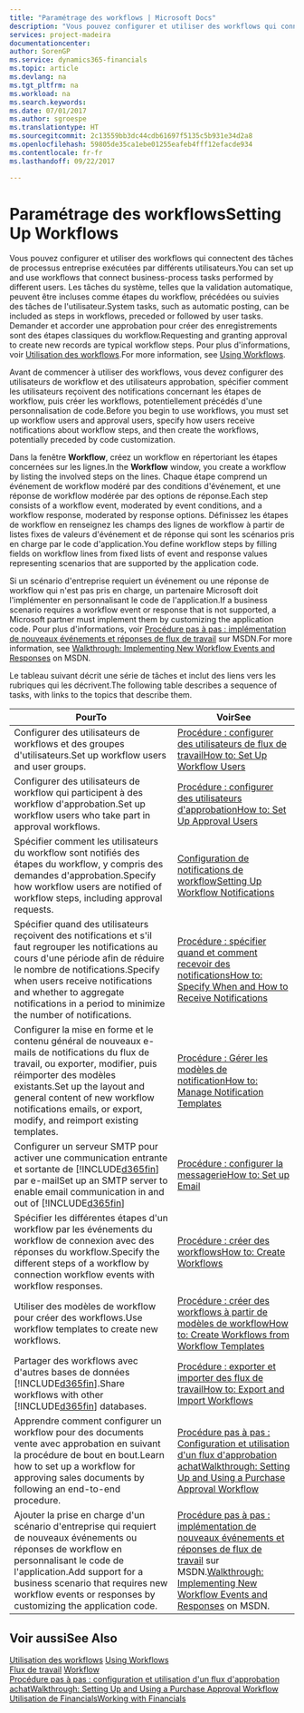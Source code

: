 ```yaml
---
title: "Paramétrage des workflows | Microsoft Docs"
description: "Vous pouvez configurer et utiliser des workflows qui connectent des tâches de processus entreprise exécutées par différents utilisateurs. Les tâches du système, telles que la validation automatique, peuvent être incluses comme étapes du workflow, précédées ou suivies des tâches de l'utilisateur. Demander et accorder une approbation pour créer des enregistrements sont des étapes classiques du workflow."
services: project-madeira
documentationcenter: 
author: SorenGP
ms.service: dynamics365-financials
ms.topic: article
ms.devlang: na
ms.tgt_pltfrm: na
ms.workload: na
ms.search.keywords: 
ms.date: 07/01/2017
ms.author: sgroespe
ms.translationtype: HT
ms.sourcegitcommit: 2c13559bb3dc44cdb61697f5135c5b931e34d2a8
ms.openlocfilehash: 59805de35ca1ebe01255eafeb4fff12efacde934
ms.contentlocale: fr-fr
ms.lasthandoff: 09/22/2017

---
```

# <a name="setting-up-workflows"></a><span data-ttu-id="d8372-105">Paramétrage des workflows</span><span class="sxs-lookup"><span data-stu-id="d8372-105">Setting Up Workflows</span></span>
<span data-ttu-id="d8372-106">Vous pouvez configurer et utiliser des workflows qui connectent des tâches de processus entreprise exécutées par différents utilisateurs.</span><span class="sxs-lookup"><span data-stu-id="d8372-106">You can set up and use workflows that connect business-process tasks performed by different users.</span></span> <span data-ttu-id="d8372-107">Les tâches du système, telles que la validation automatique, peuvent être incluses comme étapes du workflow, précédées ou suivies des tâches de l'utilisateur.</span><span class="sxs-lookup"><span data-stu-id="d8372-107">System tasks, such as automatic posting, can be included as steps in workflows, preceded or followed by user tasks.</span></span> <span data-ttu-id="d8372-108">Demander et accorder une approbation pour créer des enregistrements sont des étapes classiques du workflow.</span><span class="sxs-lookup"><span data-stu-id="d8372-108">Requesting and granting approval to create new records are typical workflow steps.</span></span> <span data-ttu-id="d8372-109">Pour plus d'informations, voir [Utilisation des workflows](across-use-workflows.md).</span><span class="sxs-lookup"><span data-stu-id="d8372-109">For more information, see [Using Workflows](across-use-workflows.md).</span></span>  

 <span data-ttu-id="d8372-110">Avant de commencer à utiliser des workflows, vous devez configurer des utilisateurs de workflow et des utilisateurs approbation, spécifier comment les utilisateurs reçoivent des notifications concernant les étapes de workflow, puis créer les workflows, potentiellement précédés d'une personnalisation de code.</span><span class="sxs-lookup"><span data-stu-id="d8372-110">Before you begin to use workflows, you must set up workflow users and approval users, specify how users receive notifications about workflow steps, and then create the workflows, potentially preceded by code customization.</span></span>  

 <span data-ttu-id="d8372-111">Dans la fenêtre **Workflow**, créez un workflow en répertoriant les étapes concernées sur les lignes.</span><span class="sxs-lookup"><span data-stu-id="d8372-111">In the **Workflow** window, you create a workflow by listing the involved steps on the lines.</span></span> <span data-ttu-id="d8372-112">Chaque étape comprend un événement de workflow modéré par des conditions d'événement, et une réponse de workflow modérée par des options de réponse.</span><span class="sxs-lookup"><span data-stu-id="d8372-112">Each step consists of a workflow event, moderated by event conditions, and a workflow response, moderated by response options.</span></span> <span data-ttu-id="d8372-113">Définissez les étapes de workflow en renseignez les champs des lignes de workflow à partir de listes fixes de valeurs d'événement et de réponse qui sont les scénarios pris en charge par le code d'application.</span><span class="sxs-lookup"><span data-stu-id="d8372-113">You define workflow steps by filling fields on workflow lines from fixed lists of event and response values representing scenarios that are supported by the application code.</span></span>  

 <span data-ttu-id="d8372-114">Si un scénario d'entreprise requiert un événement ou une réponse de workflow qui n'est pas pris en charge, un partenaire Microsoft doit l'implémenter en personnalisant le code de l'application.</span><span class="sxs-lookup"><span data-stu-id="d8372-114">If a business scenario requires a workflow event or response that is not supported, a Microsoft partner must implement them by customizing the application code.</span></span> <span data-ttu-id="d8372-115">Pour plus d'informations, voir [Procédure pas à pas : implémentation de nouveaux événements et réponses de flux de travail](https://msdn.microsoft.com/en-us/library/mt574349.aspx) sur MSDN.</span><span class="sxs-lookup"><span data-stu-id="d8372-115">For more information, see [Walkthrough: Implementing New Workflow Events and Responses](https://msdn.microsoft.com/en-us/library/mt574349.aspx) on MSDN.</span></span>

 <span data-ttu-id="d8372-116">Le tableau suivant décrit une série de tâches et inclut des liens vers les rubriques qui les décrivent.</span><span class="sxs-lookup"><span data-stu-id="d8372-116">The following table describes a sequence of tasks, with links to the topics that describe them.</span></span>  

|<span data-ttu-id="d8372-117">**Pour**</span><span class="sxs-lookup"><span data-stu-id="d8372-117">**To**</span></span>|<span data-ttu-id="d8372-118">**Voir**</span><span class="sxs-lookup"><span data-stu-id="d8372-118">**See**</span></span>|  
|------------|-------------|  
|<span data-ttu-id="d8372-119">Configurer des utilisateurs de workflows et des groupes d'utilisateurs.</span><span class="sxs-lookup"><span data-stu-id="d8372-119">Set up workflow users and user groups.</span></span>|[<span data-ttu-id="d8372-120">Procédure : configurer des utilisateurs de flux de travail</span><span class="sxs-lookup"><span data-stu-id="d8372-120">How to: Set Up Workflow Users</span></span>](across-how-to-set-up-workflow-users.md)|  
|<span data-ttu-id="d8372-121">Configurer des utilisateurs de workflow qui participent à des workflow d'approbation.</span><span class="sxs-lookup"><span data-stu-id="d8372-121">Set up workflow users who take part in approval workflows.</span></span>|[<span data-ttu-id="d8372-122">Procédure : configurer des utilisateurs d'approbation</span><span class="sxs-lookup"><span data-stu-id="d8372-122">How to: Set Up Approval Users</span></span>](across-how-to-set-up-approval-users.md)|  
|<span data-ttu-id="d8372-123">Spécifier comment les utilisateurs du workflow sont notifiés des étapes du workflow, y compris des demandes d'approbation.</span><span class="sxs-lookup"><span data-stu-id="d8372-123">Specify how workflow users are notified of workflow steps, including approval requests.</span></span>|[<span data-ttu-id="d8372-124">Configuration de notifications de workflow</span><span class="sxs-lookup"><span data-stu-id="d8372-124">Setting Up Workflow Notifications</span></span>](across-setting-up-workflow-notifications.md)|  
|<span data-ttu-id="d8372-125">Spécifier quand des utilisateurs reçoivent des notifications et s'il faut regrouper les notifications au cours d'une période afin de réduire le nombre de notifications.</span><span class="sxs-lookup"><span data-stu-id="d8372-125">Specify when users receive notifications and whether to aggregate notifications in a period to minimize the number of notifications.</span></span>|[<span data-ttu-id="d8372-126">Procédure : spécifier quand et comment recevoir des notifications</span><span class="sxs-lookup"><span data-stu-id="d8372-126">How to: Specify When and How to Receive Notifications</span></span>](across-how-to-specify-when-and-how-to-receive-notifications.md)|  
|<span data-ttu-id="d8372-127">Configurer la mise en forme et le contenu général de nouveaux e\-mails de notifications du flux de travail, ou exporter, modifier, puis réimporter des modèles existants.</span><span class="sxs-lookup"><span data-stu-id="d8372-127">Set up the layout and general content of new workflow notifications emails, or export, modify, and reimport existing templates.</span></span>|[<span data-ttu-id="d8372-128">Procédure : Gérer les modèles de notification</span><span class="sxs-lookup"><span data-stu-id="d8372-128">How to: Manage Notification Templates</span></span>](across-how-to-manage-notification-templates.md)|  
|<span data-ttu-id="d8372-129">Configurer un serveur SMTP pour activer une communication entrante et sortante de [!INCLUDE[d365fin](includes/d365fin_md.md)] par e-mail</span><span class="sxs-lookup"><span data-stu-id="d8372-129">Set up an SMTP server to enable email communication in and out of [!INCLUDE[d365fin](includes/d365fin_md.md)]</span></span>|[<span data-ttu-id="d8372-130">Procédure : configurer la messagerie</span><span class="sxs-lookup"><span data-stu-id="d8372-130">How to: Set up Email</span></span>](madeira-how-setup-email.md)|
|<span data-ttu-id="d8372-131">Spécifier les différentes étapes d'un workflow par les événements du workflow de connexion avec des réponses du workflow.</span><span class="sxs-lookup"><span data-stu-id="d8372-131">Specify the different steps of a workflow by connection workflow events with workflow responses.</span></span>|[<span data-ttu-id="d8372-132">Procédure : créer des workflows</span><span class="sxs-lookup"><span data-stu-id="d8372-132">How to: Create Workflows</span></span>](across-how-to-create-workflows.md)|  
|<span data-ttu-id="d8372-133">Utiliser des modèles de workflow pour créer des workflows.</span><span class="sxs-lookup"><span data-stu-id="d8372-133">Use workflow templates to create new workflows.</span></span>|[<span data-ttu-id="d8372-134">Procédure : créer des workflows à partir de modèles de workflow</span><span class="sxs-lookup"><span data-stu-id="d8372-134">How to: Create Workflows from Workflow Templates</span></span>](across-how-to-create-workflows-from-workflow-templates.md)|  
|<span data-ttu-id="d8372-135">Partager des workflows avec d'autres bases de données [!INCLUDE[d365fin](includes/d365fin_md.md)].</span><span class="sxs-lookup"><span data-stu-id="d8372-135">Share workflows with other [!INCLUDE[d365fin](includes/d365fin_md.md)] databases.</span></span>|[<span data-ttu-id="d8372-136">Procédure : exporter et importer des flux de travail</span><span class="sxs-lookup"><span data-stu-id="d8372-136">How to: Export and Import Workflows</span></span>](across-how-to-export-and-import-workflows.md)|  
|<span data-ttu-id="d8372-137">Apprendre comment configurer un workflow pour des documents vente avec approbation en suivant la procédure de bout en bout.</span><span class="sxs-lookup"><span data-stu-id="d8372-137">Learn how to set up a workflow for approving sales documents by following an end-to-end procedure.</span></span>|[<span data-ttu-id="d8372-138">Procédure pas à pas : Configuration et utilisation d'un flux d'approbation achat</span><span class="sxs-lookup"><span data-stu-id="d8372-138">Walkthrough: Setting Up and Using a Purchase Approval Workflow</span></span>](walkthrough-setting-up-and-using-a-purchase-approval-workflow.md)|  
|<span data-ttu-id="d8372-139">Ajouter la prise en charge d'un scénario d'entreprise qui requiert de nouveaux événements ou réponses de workflow en personnalisant le code de l'application.</span><span class="sxs-lookup"><span data-stu-id="d8372-139">Add support for a business scenario that requires new workflow events or responses by customizing the application code.</span></span>|<span data-ttu-id="d8372-140">[Procédure pas à pas : implémentation de nouveaux événements et réponses de flux de travail](https://msdn.microsoft.com/en-us/library/mt574349.aspx) sur MSDN.</span><span class="sxs-lookup"><span data-stu-id="d8372-140">[Walkthrough: Implementing New Workflow Events and Responses](https://msdn.microsoft.com/en-us/library/mt574349.aspx) on MSDN.</span></span>|  

## <a name="see-also"></a><span data-ttu-id="d8372-141">Voir aussi</span><span class="sxs-lookup"><span data-stu-id="d8372-141">See Also</span></span>  
 <span data-ttu-id="d8372-142">[Utilisation des workflows](across-use-workflows.md) </span><span class="sxs-lookup"><span data-stu-id="d8372-142">[Using Workflows](across-use-workflows.md) </span></span>  
 <span data-ttu-id="d8372-143">[Flux de travail](across-workflow.md) </span><span class="sxs-lookup"><span data-stu-id="d8372-143">[Workflow](across-workflow.md) </span></span>  
 [<span data-ttu-id="d8372-144">Procédure pas à pas : configuration et utilisation d'un flux d'approbation achat</span><span class="sxs-lookup"><span data-stu-id="d8372-144">Walkthrough: Setting Up and Using a Purchase Approval Workflow</span></span>](walkthrough-setting-up-and-using-a-purchase-approval-workflow.md)  
 [<span data-ttu-id="d8372-145">Utilisation de Financials</span><span class="sxs-lookup"><span data-stu-id="d8372-145">Working with Financials</span></span>](ui-work-product.md)

